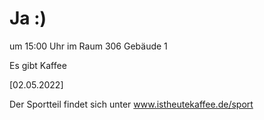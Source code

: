 
# Ja :)


um 15:00 Uhr im Raum 306 Gebäude 1

Es gibt Kaffee


<!---![image](https://user-images.githubusercontent.com/73311547/125851712-3934142d-7930-4613-8163-7ba796f7bffd.png)-->

[02.05.2022]


Der Sportteil findet sich unter www.istheutekaffee.de/sport


